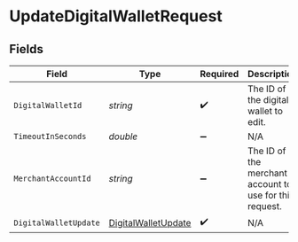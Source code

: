 # UpdateDigitalWalletRequest


## Fields

| Field                                                                 | Type                                                                  | Required                                                              | Description                                                           | Example                                                               |
| --------------------------------------------------------------------- | --------------------------------------------------------------------- | --------------------------------------------------------------------- | --------------------------------------------------------------------- | --------------------------------------------------------------------- |
| `DigitalWalletId`                                                     | *string*                                                              | :heavy_check_mark:                                                    | The ID of the digital wallet to edit.                                 | 1808f5e6-b49c-4db9-94fa-22371ea352f5                                  |
| `TimeoutInSeconds`                                                    | *double*                                                              | :heavy_minus_sign:                                                    | N/A                                                                   |                                                                       |
| `MerchantAccountId`                                                   | *string*                                                              | :heavy_minus_sign:                                                    | The ID of the merchant account to use for this request.               | default                                                               |
| `DigitalWalletUpdate`                                                 | [DigitalWalletUpdate](../../Models/Components/DigitalWalletUpdate.md) | :heavy_check_mark:                                                    | N/A                                                                   |                                                                       |